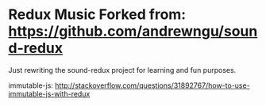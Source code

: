 # Redux Music Forked from: https://github.com/andrewngu/sound-redux

Just rewriting the sound-redux project for learning and fun purposes.

immutable-js: http://stackoverflow.com/questions/31892767/how-to-use-immutable-js-with-redux
